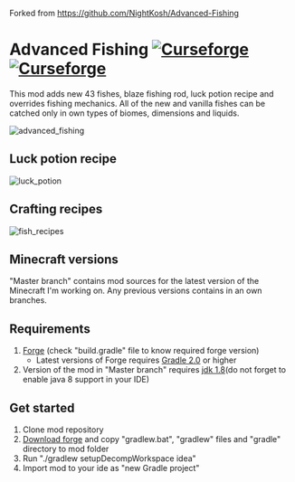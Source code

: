 Forked from https://github.com/NightKosh/Advanced-Fishing
# Advanced Fishing [![Curseforge](http://cf.way2muchnoise.eu/full_advanced-fishing_downloads.svg)](https://minecraft.curseforge.com/projects/advanced-fishing) [![Curseforge](http://cf.way2muchnoise.eu/versions/For%20MC_advanced-fishing_all.svg)](https://minecraft.curseforge.com/projects/advanced-fishing)

This mod adds new 43 fishes, blaze fishing rod, luck potion recipe and overrides fishing mechanics. All of the new and vanilla fishes can be catched only in own types of biomes, dimensions and liquids.

![advanced_fishing](https://user-images.githubusercontent.com/4181327/46245962-92192b80-c3ff-11e8-9f61-02d8ef7eb9e7.png)

## Luck potion recipe

![luck_potion](https://user-images.githubusercontent.com/4181327/45934183-23714380-bfa3-11e8-8d02-37cb78e65472.png)


## Crafting recipes

![fish_recipes](https://user-images.githubusercontent.com/4181327/46245968-9fceb100-c3ff-11e8-956b-ad451c2c9eb8.png)


## Minecraft versions
"Master branch" contains mod sources for the latest version of the Minecraft I'm working on. Any previous versions contains in an own branches.

## Requirements
1. [Forge](http://files.minecraftforge.net/) (check "build.gradle" file to know required forge version)
   * Latest versions of Forge requires [Gradle 2.0](https://gradle.org/) or higher
2. Version of the mod in "Master branch" requires [jdk 1.8](http://www.oracle.com/technetwork/java/javase/downloads/jdk8-downloads-2133151.html)(do not forget to enable java 8 support in your IDE)


## Get started
1. Clone mod repository 
2. [Download forge](http://files.minecraftforge.net/) and copy "gradlew.bat", "gradlew" files and "gradle" directory to mod folder
3. Run "./gradlew setupDecompWorkspace idea"
4. Import mod to your ide as "new Gradle project"

